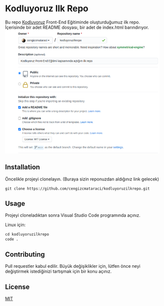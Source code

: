 # Kodluyoruz Ilk Repo

Bu repo [Kodluyoruz](https://kodluyoruz.org) Front-End Eğitiminde oluşturduğumuz ilk repo. İçerisinde bir adet README dosyası, bir adet de index.html barındırıyor.
![Foto](https://raw.githubusercontent.com/Kodluyoruz/taskforce/main/git/odev1/figures/github.png)
## Installation

Öncelikle projeyi clonelayın. (Buraya sizin reponuzdan aldığınız link gelecek)

```
git clone https://github.com/cengizcmataraci/kodluyoruzilkrepo.git
```
## Usage

Projeyi cloneladıktan sonra Visual Studio Code programında açınız.

Linux için:

```
cd kodluyoruzilkrepo
code .
```
## Contributing

Pull requestler kabul edilir. Büyük değişiklikler için, lütfen önce neyi değiştirmek istediğinizi tartışmak için bir konu açınız.
## License

[MIT](https://choosealicense.com/licenses/mit/)
